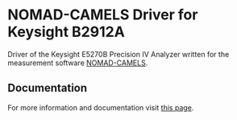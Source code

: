 # NOMAD-CAMELS Driver for Keysight B2912A

Driver of the Keysight E5270B Precision IV Analyzer written for the measurement software [NOMAD-CAMELS](https://fau-lap.github.io/NOMAD-CAMELS/).


## Documentation

For more information and documentation visit [this page](https://fau-lap.github.io/NOMAD-CAMELS/doc/instruments/instruments.html).